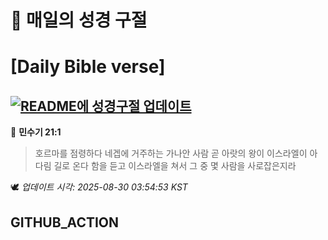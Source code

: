 # 🙏 매일의 성경 구절
# [Daily Bible verse]
## [![README에 성경구절 업데이트](https://github.com/DONGSUKA/first_test/actions/workflows/update-readme-bible.yml/badge.svg)](https://github.com/DONGSUKA/first_test/actions/workflows/update-readme-bible.yml)
<!-- START_BIBLE_VERSE -->
📖 **민수기 21:1**
> 호르마를 점령하다 네겝에 거주하는 가나안 사람 곧 아랏의 왕이 이스라엘이 아다림 길로 온다 함을 듣고 이스라엘을 쳐서 그 중 몇 사람을 사로잡은지라

🕊️ _업데이트 시각: 2025-08-30 03:54:53 KST_
  <!-- END_BIBLE_VERSE -->
## GITHUB_ACTION
